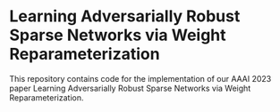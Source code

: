 # Learning Adversarially Robust Sparse Networks via Weight Reparameterization
This repository contains code for the implementation of our AAAI 2023 paper Learning Adversarially Robust Sparse Networks via Weight Reparameterization.

